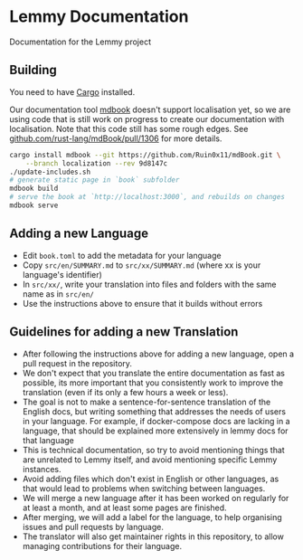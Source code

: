 # Lemmy Documentation

Documentation for the Lemmy project

## Building

You need to have [Cargo](https://doc.rust-lang.org/cargo/) installed.

Our documentation tool [mdbook](https://github.com/rust-lang/mdBook) doesn't support localisation yet, so we are using code that is still work on progress to create our documentation with localisation. Note that this code still has some rough edges. See [github.com/rust-lang/mdBook/pull/1306](https://github.com/rust-lang/mdBook/pull/1306) for more details.

```bash
cargo install mdbook --git https://github.com/Ruin0x11/mdBook.git \
    --branch localization --rev 9d8147c
./update-includes.sh
# generate static page in `book` subfolder
mdbook build
# serve the book at `http://localhost:3000`, and rebuilds on changes
mdbook serve
```

## Adding a new Language

- Edit `book.toml` to add the metadata for your language
- Copy `src/en/SUMMARY.md` to `src/xx/SUMMARY.md` (where xx is your language's identifier)
- In `src/xx/`, write your translation into files and folders with the same name as in `src/en/`
- Use the instructions above to ensure that it builds without errors

## Guidelines for adding a new Translation

- After following the instructions above for adding a new language, open a pull request in the repository.
- We don't expect that you translate the entire documentation as fast as possible, its more important that you consistently work to improve the translation (even if its only a few hours a week or less).
- The goal is not to make a sentence-for-sentence translation of the English docs, but writing something that addresses the needs of users in your language. For example, if docker-compose docs are lacking in a language, that should be explained more extensively in lemmy docs for that language
- This is technical documentation, so try to avoid mentioning things that are unrelated to Lemmy itself, and avoid mentioning specific Lemmy instances.
- Avoid adding files which don't exist in English or other languages, as that would lead to problems when switching between languages.
- We will merge a new language after it has been worked on regularly for at least a month, and at least some pages are finished.
- After merging, we will add a label for the language, to help organising issues and pull requests by language.
- The translator will also get maintainer rights in this repository, to allow managing contributions for their language.
